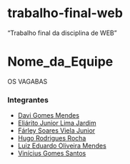 # trabalho-final-web
 “Trabalho final da disciplina de WEB”
# Nome_da_Equipe
OS VAGABAS
### Integrantes
[comment]: <p>
- [Davi Gomes Mendes](https://github.com/DaviGms5)
- [Eliárito Junior Lima Jardim](https://github.com/Eliarito)
- [Fárley Soares Viela Junior](https://github.com/FArleyJr)
- [Hugo Rodrigues Rocha](https://github.com/HugoRr5)
- [Luiz Eduardo Oliveira Mendes](https://github.com/DuduBz7)
- [Vinícius Gomes Santos](https://github.com/ViniiGomes)
<p>
